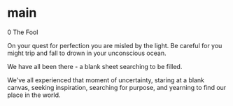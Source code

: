 # main
0 The Fool

On your quest for perfection you are misled by the light. Be careful for you might trip and fall to drown in your unconscious ocean.

We have all been there - a blank sheet searching to be filled.

We've all experienced that moment of uncertainty, staring at a blank canvas, seeking inspiration, searching for purpose, and yearning to find our place in the world.

